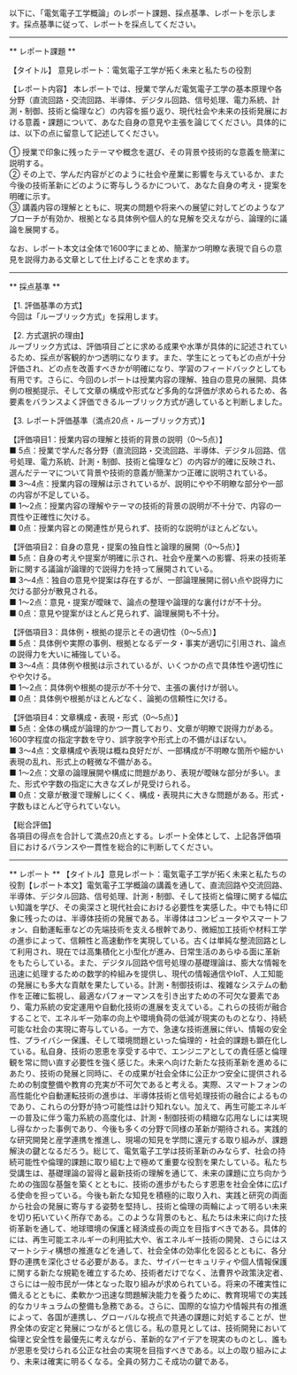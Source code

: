 以下に、「電気電子工学概論」のレポート課題、採点基準、レポートを示します。採点基準に従って、レポートを採点してください。

---------------------------------------
** レポート課題 **

【タイトル】
意見レポート：電気電子工学が拓く未来と私たちの役割

【レポート内容】
本レポートでは、授業で学んだ電気電子工学の基本原理や各分野（直流回路・交流回路、半導体、デジタル回路、信号処理、電力系統、計測・制御、技術と倫理など）の内容を振り返り、現代社会や未来の技術発展における意義・課題について、あなた自身の意見や主張を論じてください。具体的には、以下の点に留意して記述してください。

① 授業で印象に残ったテーマや概念を選び、その背景や技術的な意義を簡潔に説明する。  
② その上で、学んだ内容がどのように社会や産業に影響を与えているか、また今後の技術革新にどのように寄与しうるかについて、あなた自身の考え・提案を明確に示す。  
③ 講義内容の理解とともに、現実の問題や将来への展望に対してどのようなアプローチが有効か、根拠となる具体例や個人的な見解を交えながら、論理的に議論を展開する。

なお、レポート本文は全体で1600字にまとめ、簡潔かつ明瞭な表現で自らの意見を説得力ある文章として仕上げることを求めます。

---------------------------------------
** 採点基準 **

【1. 評価基準の方式】  
今回は「ルーブリック方式」を採用します。

【2. 方式選択の理由】  
ルーブリック方式は、評価項目ごとに求める成果や水準が具体的に記述されているため、採点が客観的かつ透明になります。また、学生にとってもどの点が十分評価され、どの点を改善すべきかが明確になり、学習のフィードバックとしても有用です。さらに、今回のレポートは授業内容の理解、独自の意見の展開、具体例の根拠提示、そして文章の構成や形式など多角的な評価が求められるため、各要素をバランスよく評価できるルーブリック方式が適していると判断しました。

【3. レポート評価基準（満点20点・ルーブリック方式）】  

【評価項目1：授業内容の理解と技術的背景の説明（0～5点）】  
■ 5点：授業で学んだ各分野（直流回路・交流回路、半導体、デジタル回路、信号処理、電力系統、計測・制御、技術と倫理など）の内容が的確に反映され、選んだテーマについて背景や技術的意義が簡潔かつ正確に説明されている。  
■ 3～4点：授業内容の理解は示されているが、説明にやや不明瞭な部分や一部の内容が不足している。  
■ 1～2点：授業内容の理解やテーマの技術的背景の説明が不十分で、内容の一貫性や正確性に欠ける。  
■ 0点：授業内容との関連性が見られず、技術的な説明がほとんどない。

【評価項目2：自身の意見・提案の独自性と論理的展開（0～5点）】  
■ 5点：自身の考えや提案が明確に示され、社会や産業への影響、将来の技術革新に関する議論が論理的で説得力を持って展開されている。  
■ 3～4点：独自の意見や提案は存在するが、一部論理展開に弱い点や説得力に欠ける部分が散見される。  
■ 1～2点：意見・提案が曖昧で、論点の整理や論理的な裏付けが不十分。  
■ 0点：意見や提案がほとんど見られず、論理展開も不十分。

【評価項目3：具体例・根拠の提示とその適切性（0～5点）】  
■ 5点：具体例や実際の事例、根拠となるデータ・事実が適切に引用され、論点の説得力を大いに補強している。  
■ 3～4点：具体例や根拠は示されているが、いくつかの点で具体性や適切性にやや欠ける。  
■ 1～2点：具体例や根拠の提示が不十分で、主張の裏付けが弱い。  
■ 0点：具体例や根拠がほとんどなく、論拠の信頼性に欠ける。

【評価項目4：文章構成・表現・形式（0～5点）】  
■ 5点：全体の構成が論理的かつ一貫しており、文章が明瞭で説得力がある。1600字程度の指定字数を守り、誤字脱字や形式上の不備がほぼない。  
■ 3～4点：文章構成や表現は概ね良好だが、一部構成が不明瞭な箇所や細かい表現の乱れ、形式上の軽微な不備がある。  
■ 1～2点：文章の論理展開や構成に問題があり、表現が曖昧な部分が多い。また、形式や字数の指定に大きなズレが見受けられる。  
■ 0点：文章が散漫で理解しにくく、構成・表現共に大きな問題がある。形式・字数もほとんど守られていない。

【総合評価】  
各項目の得点を合計して満点20点とする。レポート全体として、上記各評価項目におけるバランスや一貫性を総合的に判断してください。

---------------------------------------
** レポート **
【タイトル】意見レポート：電気電子工学が拓く未来と私たちの役割【レポート本文】電気電子工学概論の講義を通して、直流回路や交流回路、半導体、デジタル回路、信号処理、計測・制御、そして技術と倫理に関する幅広い知識を学び、その奥深さと現代社会における必要性を実感した。中でも特に印象に残ったのは、半導体技術の発展である。半導体はコンピュータやスマートフォン、自動運転車などの先端技術を支える根幹であり、微細加工技術や材料工学の進歩によって、信頼性と高速動作を実現している。古くは単純な整流回路として利用され、現在では高集積化と小型化が進み、日常生活のあらゆる面に革新をもたらしている。また、デジタル回路や信号処理の基礎理論は、膨大な情報を迅速に処理するための数学的枠組みを提供し、現代の情報通信やIoT、人工知能の発展にも多大な貢献を果たしている。計測・制御技術は、複雑なシステムの動作を正確に監視し、最適なパフォーマンスを引き出すための不可欠な要素であり、電力系統の安定運用や自動化技術の進展を支えている。これらの技術が融合することで、エネルギー効率の向上や環境負荷の低減が現実のものとなり、持続可能な社会の実現に寄与している。一方で、急速な技術進展に伴い、情報の安全性、プライバシー保護、そして環境問題といった倫理的・社会的課題も顕在化している。私自身、技術の恩恵を享受する中で、エンジニアとしての責任感と倫理観を常に問い直す必要性を強く感じた。未来へ向けた新たな技術革新を進めるにあたり、技術の発展と同時に、その成果が社会全体に公正かつ安全に提供されるための制度整備や教育の充実が不可欠であると考える。実際、スマートフォンの高性能化や自動運転技術の進歩は、半導体技術と信号処理技術の融合によるものであり、これらの分野が持つ可能性は計り知れない。加えて、再生可能エネルギーの普及に伴う電力系統の高度化は、計測・制御技術の精緻な応用なしには実現し得なかった事例であり、今後も多くの分野で同様の革新が期待される。実践的な研究開発と産学連携を推進し、現場の知見を学問に還元する取り組みが、課題解決の鍵となるだろう。総じて、電気電子工学は技術革新のみならず、社会の持続可能性や倫理的課題に取り組む上で極めて重要な役割を果たしている。私たち受講生は、基礎理論の習得と最新技術の理解を通じて、未来の課題に立ち向かうための強固な基盤を築くとともに、技術の進歩がもたらす恩恵を社会全体に広げる使命を担っている。今後も新たな知見を積極的に取り入れ、実践と研究の両面から社会の発展に寄与する姿勢を堅持し、技術と倫理の両輪によって明るい未来を切り拓いていく所存である。このような背景のもと、私たちは未来に向けた技術革新を通して、地球環境の保護と経済成長の両立を目指すべきである。具体的には、再生可能エネルギーの利用拡大や、省エネルギー技術の開発、さらにはスマートシティ構想の推進などを通して、社会全体の効率化を図るとともに、各分野の連携を深化させる必要がある。また、サイバーセキュリティや個人情報保護に関する新たな規範を確立するため、技術者だけでなく、法曹界や政策決定者、さらには一般市民が一体となった取り組みが求められている。将来の不確実性に備えるとともに、柔軟かつ迅速な問題解決能力を養うために、教育現場での実践的なカリキュラムの整備も急務である。さらに、国際的な協力や情報共有の推進によって、各国が連携し、グローバルな視点で共通の課題に対処することが、世界全体の安定と発展につながると信じる。私の意見としては、技術開発において倫理と安全性を最優先に考えながら、革新的なアイデアを現実のものとし、誰もが恩恵を受けられる公正な社会の実現を目指すべきである。以上の取り組みにより、未来は確実に明るくなる。全員の努力こそ成功の鍵である。

